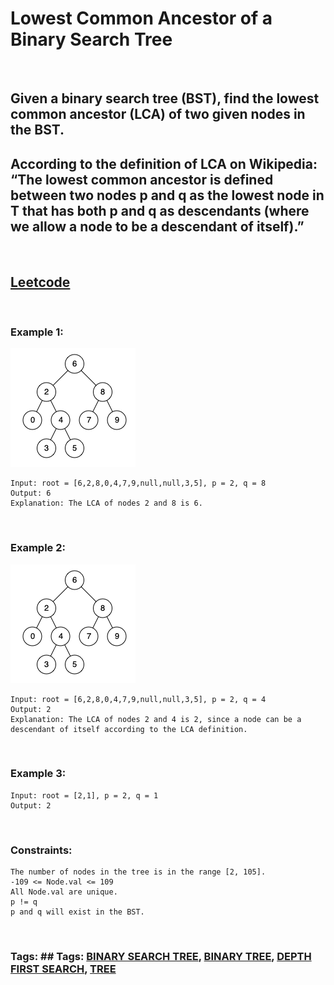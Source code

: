 # Lowest Common Ancestor of a Binary Search Tree

<br>

## Given a binary search tree (BST), find the lowest common ancestor (LCA) of two given nodes in the BST.

## According to the definition of LCA on Wikipedia: “The lowest common ancestor is defined between two nodes p and q as the lowest node in T that has both p and q as descendants (where we allow a node to be a descendant of itself).”

<br>

## [Leetcode](https://leetcode.com/problems/lowest-common-ancestor-of-a-binary-search-tree/)

<br>

### Example 1:

![ex](assets/binarysearchtree_improved.png)
```
Input: root = [6,2,8,0,4,7,9,null,null,3,5], p = 2, q = 8
Output: 6
Explanation: The LCA of nodes 2 and 8 is 6.
```
<br>

### Example 2:

![ex](assets/binarysearchtree_improved.png)
```
Input: root = [6,2,8,0,4,7,9,null,null,3,5], p = 2, q = 4
Output: 2
Explanation: The LCA of nodes 2 and 4 is 2, since a node can be a descendant of itself according to the LCA definition.
```
<br>

### Example 3:
```
Input: root = [2,1], p = 2, q = 1
Output: 2
``` 
<br>

### Constraints:
```
The number of nodes in the tree is in the range [2, 105].
-109 <= Node.val <= 109
All Node.val are unique.
p != q
p and q will exist in the BST.
```
<br>

### Tags: ## Tags: [BINARY SEARCH TREE](https://leetcode.com/tag/binary-search-tree/), [BINARY TREE](https://leetcode.com/tag/binary-tree/), [DEPTH FIRST SEARCH](https://leetcode.com/tag/depth-first-search/), [TREE](https://leetcode.com/tag/tree/)
